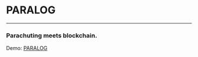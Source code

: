 # PARALOG
---------

### Parachuting meets blockchain.
Demo:  [PARALOG](https://hungry-euler-2a0e33.netlify.app/)
